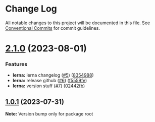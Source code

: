 # Change Log

All notable changes to this project will be documented in this file.
See [Conventional Commits](https://conventionalcommits.org) for commit guidelines.

# [2.1.0](https://github.com/sedghi/alireza-beta-script/compare/v2.0.0...v2.1.0) (2023-08-01)

### Features

- **lerna:** lerna changelog ([#5](https://github.com/sedghi/alireza-beta-script/issues/5)) ([8354988](https://github.com/sedghi/alireza-beta-script/commit/8354988aaa876ac35f65b1c57daa1d4b6c5672d7))
- **lerna:** release github ([#6](https://github.com/sedghi/alireza-beta-script/issues/6)) ([f5559fe](https://github.com/sedghi/alireza-beta-script/commit/f5559fea2b574ebc89ce6544018da36438ce4f47))
- **lerna:** version stuff ([#7](https://github.com/sedghi/alireza-beta-script/issues/7)) ([02442fb](https://github.com/sedghi/alireza-beta-script/commit/02442fb11a235d6202ece90f9a121a9729c90c2e))

## [1.0.1](https://github.com/cornerstonejs/cornerstone3D-beta/compare/v1.0.0...v1.0.1) (2023-07-31)

**Note:** Version bump only for package root
